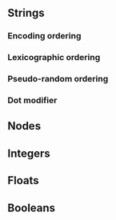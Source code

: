
## Strings
### Encoding ordering
### Lexicographic ordering
### Pseudo-random ordering
### Dot modifier

## Nodes

## Integers

## Floats

## Booleans
